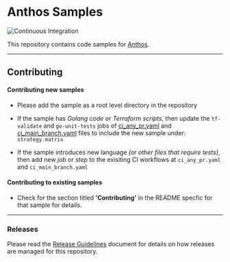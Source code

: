 # Anthos Samples

![Continuous Integration](https://github.com/GoogleCloudPlatform/anthos-samples/workflows/Continuous%20Integration%20-%20Main/Release/badge.svg)

This repository contains code samples for [Anthos](https://cloud.google.com/anthos/docs).

---

## Contributing

#### Contributing new samples
- Please add the sample as a root level directory in the repository

- If the sample has _Golang code_ or _Terraform scripts_, then update the `tf-validate` and `go-unit-tests` jobs of [ci_any_pr.yaml](/.github/workflows/ci_any_pr.yaml) and [ci_main_branch.yaml](/.github/workflows/ci_main_branch.yaml) files to include the new sample under: `strategy.matrix`

- If the sample introduces new language _(or other files that require tests)_, then add new _job_ or _step_ to the exisiting CI workflows at `ci_any_pr.yaml` and `ci_main_branch.yaml`

#### Contributing to existing samples
- Check for the section titled **'Contributing'** in the README specfic for that sample for details.

---
### Releases
Please read the [Release Guidelines](/.github/release.md) document for details on how releases are managed for this repository.